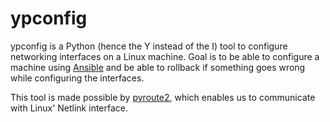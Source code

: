 ypconfig
========

ypconfig is a Python (hence the Y instead of the I) tool to configure networking interfaces on a Linux machine. Goal is to be able to configure a machine using [Ansible](http://ansible.com) and be able to rollback if something goes wrong while configuring the interfaces.

This tool is made possible by [pyroute2](https://github.com/svinota/pyroute2), which enables us to communicate with Linux' Netlink interface.
